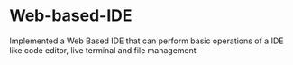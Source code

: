 # Web-based-IDE
Implemented a Web Based IDE that can perform basic operations of a IDE like code editor, live terminal and file management
